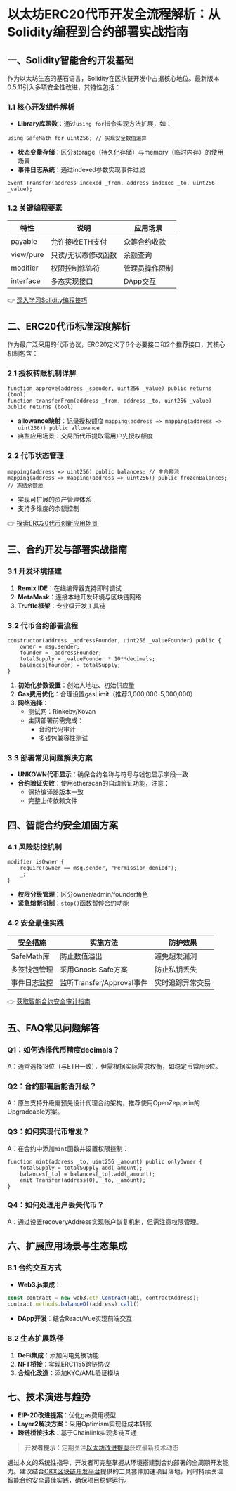 # 以太坊ERC20代币开发全流程解析：从Solidity编程到合约部署实战指南

## 一、Solidity智能合约开发基础
作为以太坊生态的基石语言，Solidity在区块链开发中占据核心地位。最新版本0.5.11引入多项安全性改进，其特性包括：

### 1.1 核心开发组件解析
- **Library库函数**：通过`using for`指令实现方法扩展，如：
```solidity
using SafeMath for uint256; // 实现安全数值运算
```
- **状态变量存储**：区分storage（持久化存储）与memory（临时内存）的使用场景
- **事件日志系统**：通过indexed参数实现事件过滤
```solidity
event Transfer(address indexed _from, address indexed _to, uint256 _value);
```

### 1.2 关键编程要素
| 特性        | 说明                          | 应用场景               |
|-------------|-----------------------------|-----------------------|
| payable     | 允许接收ETH支付               | 众筹合约收款          |
| view/pure   | 只读/无状态修改函数           | 余额查询              |
| modifier    | 权限控制修饰符                | 管理员操作限制        |
| interface   | 多态实现接口                  | DApp交互              |

👉 [深入学习Solidity编程技巧](https://bit.ly/okx_welcome)

## 二、ERC20代币标准深度解析
作为最广泛采用的代币协议，ERC20定义了6个必要接口和2个推荐接口，其核心机制包含：

### 2.1 授权转账机制详解
```solidity
function approve(address _spender, uint256 _value) public returns (bool)
function transferFrom(address _from, address _to, uint256 _value) public returns (bool)
```
- **allowance映射**：记录授权额度 `mapping(address => mapping(address => uint256)) public allowance`
- 典型应用场景：交易所代币提取需用户先授权额度

### 2.2 代币状态管理
```solidity
mapping(address => uint256) public balances; // 主余额池
mapping(address => mapping(address => uint256)) public frozenBalances; // 冻结余额池
```
- 实现可扩展的资产管理体系
- 支持多维度的余额控制

👉 [探索ERC20代币创新应用场景](https://bit.ly/okx_welcome)

## 三、合约开发与部署实战指南
### 3.1 开发环境搭建
1. **Remix IDE**：在线编译器支持即时调试
2. **MetaMask**：连接本地开发环境与区块链网络
3. **Truffle框架**：专业级开发工具链

### 3.2 代币合约部署流程
```solidity
constructor(address _addressFounder, uint256 _valueFounder) public {
    owner = msg.sender;
    founder = _addressFounder;
    totalSupply = _valueFounder * 10**decimals;
    balances[founder] = totalSupply;
}
```
1. **初始化参数设置**：创始人地址、初始供应量
2. **Gas费用优化**：合理设置gasLimit（推荐3,000,000-5,000,000）
3. **网络选择**：
   - 测试网：Rinkeby/Kovan
   - 主网部署前需完成：
     - 合约代码审计
     - 多钱包兼容性测试

### 3.3 部署常见问题解决方案
- **UNKOWN代币显示**：确保合约名称与符号与钱包显示字段一致
- **合约验证失败**：使用etherscan的自动验证功能，注意：
  - 保持编译器版本一致
  - 完整上传依赖文件

## 四、智能合约安全加固方案
### 4.1 风险防控机制
```solidity
modifier isOwner {
    require(owner == msg.sender, "Permission denied");
    _;
}
```
- **权限分级管理**：区分owner/admin/founder角色
- **紧急熔断机制**：`stop()`函数暂停合约功能

### 4.2 安全最佳实践
| 安全措施          | 实施方法                          | 防护效果               |
|-------------------|-----------------------------------|------------------------|
| SafeMath库        | 防止数值溢出                      | 避免超发漏洞           |
| 多签钱包管理      | 采用Gnosis Safe方案               | 防止私钥丢失           |
| 事件日志监控      | 监听Transfer/Approval事件         | 实时追踪异常交易       |

👉 [获取智能合约安全审计指南](https://bit.ly/okx_welcome)

## 五、FAQ常见问题解答
### Q1：如何选择代币精度decimals？
A：通常选择18位（与ETH一致），但需根据实际需求权衡，如稳定币常用6位。

### Q2：合约部署后能否升级？
A：原生支持升级需预先设计代理合约架构，推荐使用OpenZeppelin的Upgradeable方案。

### Q3：如何实现代币增发？
A：在合约中添加`mint`函数并设置权限控制：
```solidity
function mint(address _to, uint256 _amount) public onlyOwner {
    totalSupply = totalSupply.add(_amount);
    balances[_to] = balances[_to].add(_amount);
    emit Transfer(address(0), _to, _amount);
}
```

### Q4：如何处理用户丢失代币？
A：通过设置recoveryAddress实现账户恢复机制，但需注意权限管理。

## 六、扩展应用场景与生态集成
### 6.1 合约交互方式
- **Web3.js集成**：
```javascript
const contract = new web3.eth.Contract(abi, contractAddress);
contract.methods.balanceOf(address).call()
```
- **DApp开发**：结合React/Vue实现前端交互

### 6.2 生态扩展路径
1. **DeFi集成**：添加闪电兑换功能
2. **NFT桥接**：实现ERC1155跨链协议
3. **合规化改造**：添加KYC/AML验证模块

## 七、技术演进与趋势
- **EIP-20改进提案**：优化gas费用模型
- **Layer2解决方案**：采用Optimism实现低成本转账
- **跨链桥接技术**：基于Chainlink实现多链互通

> **开发者提示**：定期关注[以太坊改进提案](https://eips.ethereum.org/)获取最新技术动态

通过本文的系统性指导，开发者可完整掌握从环境搭建到合约部署的全周期开发能力。建议结合[OKX区块链开发平台](https://bit.ly/okx_welcome)提供的工具套件加速项目落地，同时持续关注智能合约安全最佳实践，确保项目稳健运行。